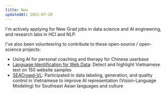 ```yaml
---
title: Now
updatedAt: 2025-07-28
---
```


I'm actively applying for New Grad jobs in data science and AI engineering, and research labs in HCI
and NLP.

I've also been volunteering to contribute to these open-source / open-science projects:

- Using AI for personal coaching and therapy for Chinese userbase
- [Language Identification for Web Data](https://wmdqs.org/shared-task/): Detect and highlight
  Vietnamese text on 150 website samples
- [SEACrowd-VL](https://seacrowd.github.io/): Participated in data labeling, generation, and quality
  control in Vietnamese to improve AI representation (Vision-Language Modeling) for Southeast Asian
  languages and culture
